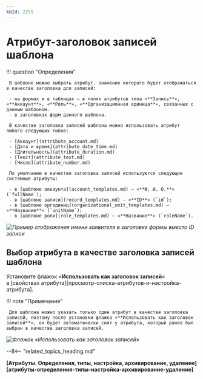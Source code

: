 ```yaml
---
kbId: 2255
---
```


# Атрибут-заголовок записей шаблона

!!! question "Определения"

     В шаблоне можно выбрать атрибут, значение которого будет отображаться в качестве заголовка для записей:

     - на формах и в таблицах — в полях атрибутов типа «**Запись**», «**Аккаунт**», «**Роль**», «**Организационная единица**», связанных с данным шаблоном.
     - в заголовках форм данного шаблона.

     В качестве заголовка записей шаблона можно использовать атрибут любого следующих типов:

     - [Аккаунт](attribute_account.md)
     - [Дата и время](attribute_date_time.md)
     - [Длительность](attribute_duration.md)
     - [Текст](attribute_text.md)
     - [Число](attribute_number.md)

     По умолчанию в качестве заголовка записей используются следующие системные атрибуты:

     - в [шаблоне аккаунта](account_templates.md) — «**Ф. И. О.**» (`fullName`);
     - в [шаблоне записи](record_templates.md) — «**ID**» (`id`);
     - в [шаблоне оргединиц](organizational_unit_templates.md) — «**Название**» (`unitName`);
     - в [шаблоне роли](role_templates.md) — «**Название**» (`roleName`).

_![Пример отображения имени заявителя в заголовке формы вместо ID записи](displayed_attribute_example.png)_

## Выбор атрибута в качестве заголовка записей шаблона

Установите флажок «**Использовать как заголовок записей**» в [свойствах атрибута][просмотр-списка-атрибутов-и-настройка-атрибута].

!!! note "Примечание"

     Для шаблона можно указать только один атрибут в качестве заголовка записей, поэтому после установки флажка «**Использовать как заголовок записей**», он будет автоматически снят у атрибута, который ранее был выбран в качестве заголовка записей.

_![Флажок «Использовать как заголовок записей»](displayed_attribute.png)_

--8<-- "related_topics_heading.md"

**[Атрибуты. Определения, типы, настройка, архивирование, удаление][атрибуты-определения-типы-настройка-архивирование-удаление]**
